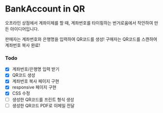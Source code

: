 # BankAccount in QR
오프라인 상점에서 계좌이체를 할 때, 계좌번호를 타이핑하는 번거로움에서 착안하여 만든 아이디어입니다. 

판매자는 계좌번호와 은행명을 입력하여 QR코드를 생성!
구매자는 QR코드를 스캔하여 계좌번호 복사 완료!

### Todo
- [x] 계좌번호/은행명 입력 받기
- [x] QR코드 생성
- [x] 계좌번호 복사 페이지 구현
- [x] responsive 페이지 구현
- [x] CSS 수정
- [ ] 생성한 QR코드를 프린트 형식 생성
- [ ] 생성한 QR코드 PDF로 이메일 전달